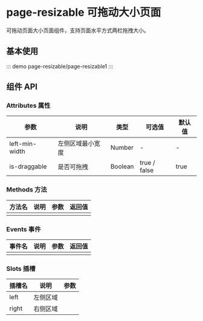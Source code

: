 # page-resizable 可拖动大小页面

可拖动页面大小页面组件，支持页面水平方式两栏拖拽大小。

## 基本使用

::: demo
page-resizable/page-resizable1
:::

## 组件 API

### Attributes 属性

| 参数             | 说明       | 类型      | 可选值          | 默认值  |
| -------------- | -------- | ------- | ------------ | ---- |
| left-min-width | 左侧区域最小宽度 | Number  | -            | -    |
| is-draggable   | 是否可拖拽    | Boolean | true / false | true |

### Methods 方法

| 方法名 | 说明  | 参数  | 返回值 |
| --- | --- | --- | --- |
|     |     |     |     |

### Events 事件

| 事件名 | 说明  | 参数  | 返回值 |
| --- | --- | --- | --- |
|     |     |     |     |

### Slots 插槽

| 插槽名   | 说明   | 参数  |
| ----- | ---- | --- |
| left  | 左侧区域 |     |
| right | 右侧区域 |     |
